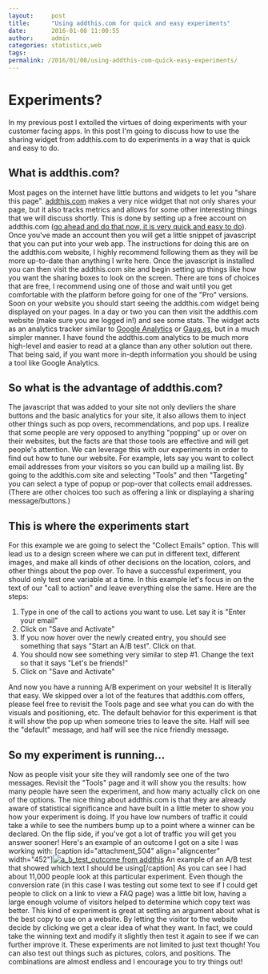 ```yaml
---
layout:     post
title:      "Using addthis.com for quick and easy experiments"
date:       2016-01-08 11:00:55
author:     admin
categories: statistics,web
tags:  
permalink: /2016/01/08/using-addthis-com-quick-easy-experiments/
---
```

# Experiments?

In my previous post I extolled the virtues of doing experiments with your customer facing apps. In this post I'm going to discuss how to use the sharing widget from addthis.com to do experiments in a way that is quick and easy to do. 

## What is addthis.com?

Most pages on the internet have little buttons and widgets to let you "share this page". [addthis.com](https://www.addthis.com) makes a very nice widget that not only shares your page, but it also tracks metrics and allows for some other interesting things that we will discuss shortly. This is done by setting up a free account on addthis.com ([go ahead and do that now, it is very quick and easy to do](https://www.addthis.com)). Once you've made an account then you will get a little snippet of javascript that you can put into your web app. The instructions for doing this are on the addthis.com website, I highly recommend following them as they will be more up-to-date than anything I write here. Once the javascript is installed you can then visit the addthis.com site and begin setting up things like how you want the sharing boxes to look on the screen. There are tons of choices that are free, I recommend using one of those and wait until you get comfortable with the platform before going for one of the "Pro" versions. Soon on your website you should start seeing the addthis.com widget being displayed on your pages. In a day or two you can then visit the addthis.com website (make sure you are logged in!) and see some stats. The widget acts as an analytics tracker similar to [Google Analytics](https://analytics.google.com/analytics/web/) or [Gaug.es](https://gaug.es), but in a much simpler manner. I have found the addthis.com analytics to be much more high-level and easier to read at a glance than any other solution out there. That being said, if you want more in-depth information you should be using a tool like Google Analytics. 

## So what is the advantage of addthis.com?

The javascript that was added to your site not only devliers the share buttons and the basic analytics for your site, it also allows them to inject other things such as pop overs, recommendations, and pop ups. I realize that some people are very opposed to anything "popping" up or over on their websites, but the facts are that those tools are effective and will get people's attention. We can leverage this with our experiments in order to find out how to tune our website. For example, lets say you want to collect email addresses from your visitors so you can build up a mailing list. By going to the addthis.com site and selecting "Tools" and then "Targeting" you can select a type of popup or pop-over that collects email addresses. (There are other choices too such as offering a link or displaying a sharing message/buttons.) 

## This is where the experiments start

For this example we are going to select the "Collect Emails" option. This will lead us to a design screen where we can put in different text, different images, and make all kinds of other decisions on the location, colors, and other things about the pop over. To have a successful experiment, you should only test one variable at a time. In this example let's focus in on the text of our "call to action" and leave everything else the same. Here are the steps: 

  1. Type in one of the call to actions you want to use. Let say it is "Enter your email"
  2. Click on "Save and Activate"
  3. If you now hover over the newly created entry, you should see something that says "Start an A/B test". Click on that.
  4. You should now see something very similar to step #1. Change the text so that it says "Let's be friends!"
  5. Click on "Save and Activate"

And now you have a running A/B experiment on your website! It is literally that easy. We skipped over a lot of the features that addthis.com offers, please feel free to revisit the Tools page and see what you can do with the visuals and positioning, etc. The default behavior for this experiment is that it will show the pop up when someone tries to leave the site. Half will see the "default" message, and half will see the nice friendly message. 

## So my experiment is running...

Now as people visit your site they will randomly see one of the two messages. Revisit the "Tools" page and it will show you the results: how many people have seen the experiment, and how many actually click on one of the options. The nice thing about addthis.com is that they are already aware of statistical significance and have built in a little meter to show you how your experiment is doing. If you have low numbers of traffic it could take a while to see the numbers bump up to a point where a winner can be declared. On the flip side, if you've got a lot of traffic you will get you answer sooner! Here's an example of an outcome I got on a site I was working with: [caption id="attachment_504" align="aligncenter" width="452"][![a_b_test_outcome from addthis](/blog-imgs/uploads/2016/01/Screen-Shot-2016-01-08-at-10.39.02-AM.png)](/blog-imgs/uploads/2016/01/Screen-Shot-2016-01-08-at-10.39.02-AM.png) An example of an A/B test that showed which text I should be using[/caption] As you can see I had about 11,000 people look at this particular experiment. Even though the conversion rate (in this case I was testing out some text to see if I could get people to click on a link to view a FAQ page) was a little bit low, having a large enough volume of visitors helped to determine which copy text was better. This kind of experiment is great at settling an argument about what is the best copy to use on a website. By letting the visitor to the website decide by clicking we get a clear idea of what they want. In fact, we could take the winning text and modify it slightly then test it again to see if we can further improve it. These experiments are not limited to just text though! You can also test out things such as pictures, colors, and positions. The combinations are almost endless and I encourage you to try things out!
